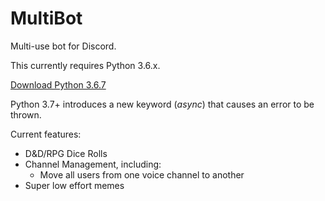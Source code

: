 # MultiBot
Multi-use bot for Discord.

This currently requires Python 3.6.x.  

[Download Python 3.6.7](https://www.python.org/downloads/release/python-367/)

Python 3.7+ introduces a new keyword (*async*) that causes an error to be thrown.

Current features:
  - D&D/RPG Dice Rolls
  - Channel Management, including:
    - Move all users from one voice channel to another
  - Super low effort memes
